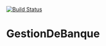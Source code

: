 [![Build Status](https://travis-ci.org/GestionDeBanque/GestionDeBanque.png?branch=master)](https://travis-ci.org/GestionDeBanque/GestionDeBanque)
# GestionDeBanque
